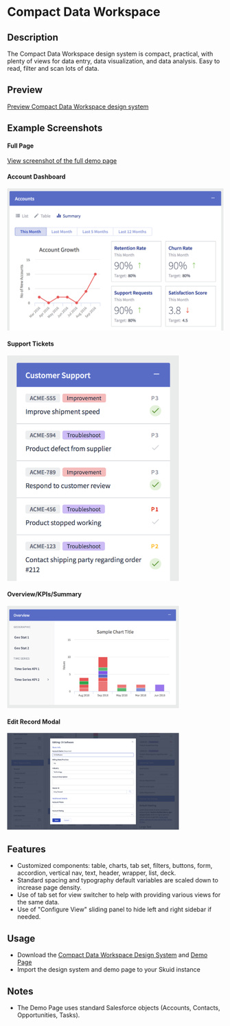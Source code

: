 # Compact Data Workspace

## Description
The Compact Data Workspace design system is compact, practical, with plenty of views for data entry, data visualization, and data analysis. Easy to read, filter and scan lots of data.

## Preview
[Preview Compact Data Workspace design system](https://portal.skuidsite.com/designsystems/compact-data-workspace)

## Example Screenshots

#### Full Page
[View screenshot of the full demo page](Screenshots/full_page.png)

#### Account Dashboard
<img src="Screenshots/account_dashboard.png" alt="Screenshot: Account Dashboard" width="600"/>

#### Support Tickets
<img src="Screenshots/support_tickets.png" alt="Screenshot: Support Tickets" width="400"/>

#### Overview/KPIs/Summary
<img src="Screenshots/vertical_nav_and_chart.png" alt="Screenshot: Overview" width="400"/>

#### Edit Record Modal
<img src="Screenshots/edit_form.png" alt="Screenshot: Edit Record Modal" width="400"/>

## Features
- Customized components: table, charts, tab set, filters, buttons, form, accordion, vertical nav, text, header, wrapper, list, deck.
- Standard spacing and typography default variables are scaled down to increase page density.
- Use of tab set for view switcher to help with providing various views for the same data.
- Use of "Configure View" sliding panel to hide left and right sidebar if needed.

## Usage
- Download the [Compact Data Workspace Design System](CompactDataWorkspace.designsystem) and [Demo Page](CompactDataWorkspace_DemoPage.xml)
- Import the design system and demo page to your Skuid instance

## Notes
- The Demo Page uses standard Salesforce objects (Accounts, Contacts, Opportunities, Tasks).
